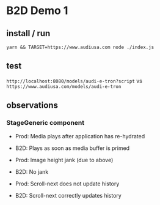 # B2D Demo 1

## install / run

`yarn && TARGET=https://www.audiusa.com node ./index.js`

## test

`http://localhost:8080/models/audi-e-tron?script` vs `https://www.audiusa.com/models/audi-e-tron`

## observations

### StageGeneric component

- Prod: Media plays after application has re-hydrated
- B2D: Plays as soon as media buffer is primed

- Prod: Image height jank (due to above)
- B2D: No jank

- Prod: Scroll-next does not update history
- B2D: Scroll-next correctly updates history
